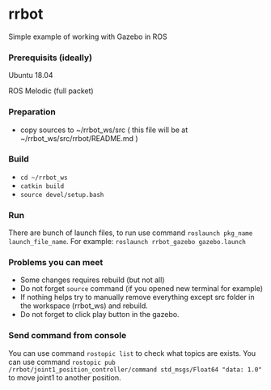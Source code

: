 # rrbot
Simple example of working with Gazebo in ROS 

### Prerequisits (ideally)
Ubuntu 18.04

ROS Melodic (full packet)

### Preparation
- copy sources to ~/rrbot_ws/src ( this file will be at ~/rrbot_ws/src/rrbot/README.md )

### Build
- `cd ~/rrbot_ws`
- `catkin build`
- `source devel/setup.bash`
### Run
There are bunch of launch files, to run use command `roslaunch pkg_name launch_file_name`. 
For example: `roslaunch rrbot_gazebo gazebo.launch` 

### Problems you can meet
- Some changes requires rebuild (but not all)
- Do not forget `source` command (if you opened new terminal for example)
- If nothing helps try to manually remove everything except src folder in the workspace (rrbot_ws) and rebuild. 
- Do not forget to click play button in the gazebo.

### Send command from console
You can use command `rostopic list` to check what topics are exists.
You can use command 
`rostopic pub /rrbot/joint1_position_controller/command std_msgs/Float64 "data: 1.0" `
to move joint1 to another position.